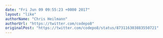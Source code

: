 ```yaml
---
date: "Fri Jun 09 09:55:23 +0000 2017"
layout: "like"
authorName: "Chris Heilmann"
authorUrl: "https://twitter.com/codepo8"
originalPost: "https://twitter.com/codepo8/status/873116303883550721"
---
```

